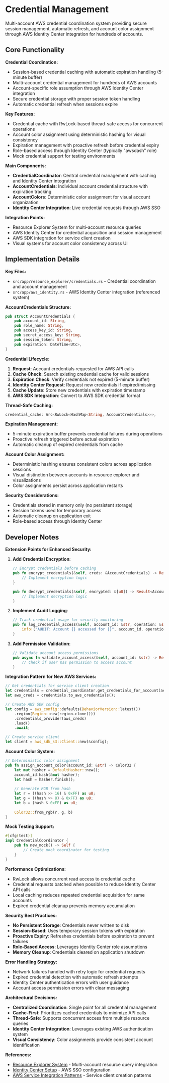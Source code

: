 # Credential Management

Multi-account AWS credential coordination system providing secure session management, automatic refresh, and account color assignment through AWS Identity Center integration for hundreds of accounts.

## Core Functionality

**Credential Coordination:**
- Session-based credential caching with automatic expiration handling (5-minute buffer)
- Multi-account credential management for hundreds of AWS accounts
- Account-specific role assumption through AWS Identity Center integration
- Secure credential storage with proper session token handling
- Automatic credential refresh when sessions expire

**Key Features:**
- Credential cache with RwLock-based thread-safe access for concurrent operations
- Account color assignment using deterministic hashing for visual consistency
- Expiration management with proactive refresh before credential expiry
- Role-based access through Identity Center (typically "awsdash" role)
- Mock credential support for testing environments

**Main Components:**
- **CredentialCoordinator**: Central credential management with caching and Identity Center integration
- **AccountCredentials**: Individual account credential structure with expiration tracking
- **AccountColors**: Deterministic color assignment for visual account organization
- **Identity Center Integration**: Live credential requests through AWS SSO

**Integration Points:**
- Resource Explorer System for multi-account resource queries
- AWS Identity Center for credential acquisition and session management
- AWS SDK integration for service client creation
- Visual systems for account color consistency across UI

## Implementation Details

**Key Files:**
- `src/app/resource_explorer/credentials.rs` - Credential coordination and account management
- `src/app/aws_identity.rs` - AWS Identity Center integration (referenced system)

**AccountCredentials Structure:**
```rust
pub struct AccountCredentials {
    pub account_id: String,
    pub role_name: String,
    pub access_key_id: String,
    pub secret_access_key: String,
    pub session_token: String,
    pub expiration: DateTime<Utc>,
}
```

**Credential Lifecycle:**
1. **Request**: Account credentials requested for AWS API calls
2. **Cache Check**: Search existing credential cache for valid sessions
3. **Expiration Check**: Verify credentials not expired (5-minute buffer)
4. **Identity Center Request**: Request new credentials if expired/missing
5. **Cache Update**: Store new credentials with expiration timestamp
6. **AWS SDK Integration**: Convert to AWS SDK credential format

**Thread-Safe Caching:**
```rust
credential_cache: Arc<RwLock<HashMap<String, AccountCredentials>>>,
```

**Expiration Management:**
- 5-minute expiration buffer prevents credential failures during operations
- Proactive refresh triggered before actual expiration
- Automatic cleanup of expired credentials from cache

**Account Color Assignment:**
- Deterministic hashing ensures consistent colors across application sessions
- Visual distinction between accounts in resource explorer and visualizations
- Color assignments persist across application restarts

**Security Considerations:**
- Credentials stored in memory only (no persistent storage)
- Session tokens used for temporary access
- Automatic cleanup on application exit
- Role-based access through Identity Center

## Developer Notes

**Extension Points for Enhanced Security:**

1. **Add Credential Encryption**:
   ```rust
   // Encrypt credentials before caching
   pub fn encrypt_credentials(&self, creds: &AccountCredentials) -> Result<Vec<u8>> {
       // Implement encryption logic
   }
   
   pub fn decrypt_credentials(&self, encrypted: &[u8]) -> Result<AccountCredentials> {
       // Implement decryption logic
   }
   ```

2. **Implement Audit Logging**:
   ```rust
   // Track credential usage for security monitoring
   pub fn log_credential_access(&self, account_id: &str, operation: &str) {
       info!("AUDIT: Account {} accessed for {}", account_id, operation);
   }
   ```

3. **Add Permission Validation**:
   ```rust
   // Validate account access permissions
   pub async fn validate_account_access(&self, account_id: &str) -> Result<bool> {
       // Check if user has permission to access account
   }
   ```

**Integration Pattern for New AWS Services:**
```rust
// Get credentials for service client creation
let credentials = credential_coordinator.get_credentials_for_account(account_id).await?;
let aws_creds = credentials.to_aws_credentials();

// Create AWS SDK config
let config = aws_config::defaults(BehaviorVersion::latest())
    .region(Region::new(region.clone()))
    .credentials_provider(aws_creds)
    .load()
    .await;

// Create service client
let client = aws_sdk_s3::Client::new(&config);
```

**Account Color System:**
```rust
// Deterministic color assignment
pub fn assign_account_color(account_id: &str) -> Color32 {
    let mut hasher = DefaultHasher::new();
    account_id.hash(&mut hasher);
    let hash = hasher.finish();
    
    // Generate RGB from hash
    let r = ((hash >> 16) & 0xFF) as u8;
    let g = ((hash >> 8) & 0xFF) as u8;
    let b = (hash & 0xFF) as u8;
    
    Color32::from_rgb(r, g, b)
}
```

**Mock Testing Support:**
```rust
#[cfg(test)]
impl CredentialCoordinator {
    pub fn new_mock() -> Self {
        // Create mock coordinator for testing
    }
}
```

**Performance Optimizations:**
- RwLock allows concurrent read access to credential cache
- Credential requests batched when possible to reduce Identity Center API calls
- Local caching reduces repeated credential acquisition for same accounts
- Expired credential cleanup prevents memory accumulation

**Security Best Practices:**
- **No Persistent Storage**: Credentials never written to disk
- **Session-Based**: Uses temporary session tokens with expiration
- **Proactive Expiry**: Refreshes credentials before expiration to prevent failures
- **Role-Based Access**: Leverages Identity Center role assumptions
- **Memory Cleanup**: Credentials cleared on application shutdown

**Error Handling Strategy:**
- Network failures handled with retry logic for credential requests
- Expired credential detection with automatic refresh attempts
- Identity Center authentication errors with user guidance
- Account access permission errors with clear messaging

**Architectural Decisions:**
- **Centralized Coordination**: Single point for all credential management
- **Cache-First**: Prioritizes cached credentials to minimize API calls
- **Thread-Safe**: Supports concurrent access from multiple resource queries
- **Identity Center Integration**: Leverages existing AWS authentication system
- **Visual Consistency**: Color assignments provide consistent account identification

**References:**
- [Resource Explorer System](resource-explorer-system.md) - Multi-account resource query integration
- [Identity Center Setup](identity-center-setup.md) - AWS SSO configuration
- [AWS Service Integration Patterns](aws-service-integration-patterns.md) - Service client creation patterns